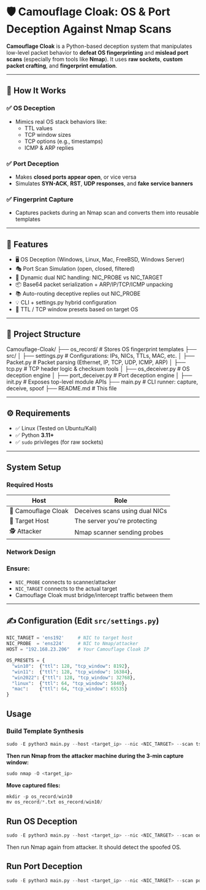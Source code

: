 # 🛡️ Camouflage Cloak: OS & Port Deception Against Nmap Scans

**Camouflage Cloak** is a Python-based deception system that manipulates low-level packet behavior to **defeat OS fingerprinting** and **mislead port scans** (especially from tools like **Nmap**). It uses **raw sockets**, **custom packet crafting**, and **fingerprint emulation**.

---

## 🚀 How It Works

### ✅ OS Deception
- Mimics real OS stack behaviors like:
  - TTL values
  - TCP window sizes
  - TCP options (e.g., timestamps)
  - ICMP & ARP replies

### ✅ Port Deception
- Makes **closed ports appear open**, or vice versa
- Simulates **SYN-ACK**, **RST**, **UDP responses**, and **fake service banners**

### ✅ Fingerprint Capture
- Captures packets during an Nmap scan and converts them into reusable templates

---

## 🔧 Features

- 🖥️ OS Deception (Windows, Linux, Mac, FreeBSD, Windows Server)
- 🎭 Port Scan Simulation (open, closed, filtered)
- 🧠 Dynamic dual NIC handling: NIC_PROBE vs NIC_TARGET
- 📦 Base64 packet serialization + ARP/IP/TCP/ICMP unpacking
- 📚 Auto-routing deceptive replies out NIC_PROBE
- 💡 CLI + settings.py hybrid configuration
- 🧰 TTL / TCP window presets based on target OS

---

## 📁 Project Structure
Camouflage-Cloak/
├── os_record/               # Stores OS fingerprint templates
├── src/
│   ├── settings.py          # Configurations: IPs, NICs, TTLs, MAC, etc.
│   ├── Packet.py            # Packet parsing (Ethernet, IP, TCP, UDP, ICMP, ARP)
│   ├── tcp.py               # TCP header logic & checksum tools
│   ├── os_deceiver.py       # OS deception engine
│   ├── port_deceiver.py     # Port deception engine
│   ├── init.py          # Exposes top-level module APIs
├── main.py                  # CLI runner: capture, deceive, spoof
├── README.md                # This file

---

## ⚙️ Requirements

- ✅ Linux (Tested on Ubuntu/Kali)
- ✅ Python **3.11+**
- ✅ `sudo` privileges (for raw sockets)

---

## System Setup

### Required Hosts

| Host | Role |
|------|------|
| 🧠 Camouflage Cloak | Deceives scans using dual NICs |
| 🎯 Target Host      | The server you're protecting |
| 🕵️ Attacker         | Nmap scanner sending probes  |

### Network Design

### Ensure:
- `NIC_PROBE` connects to scanner/attacker
- `NIC_TARGET` connects to the actual target
- Camouflage Cloak must bridge/intercept traffic between them

---

## ✍️ Configuration (Edit `src/settings.py`)

```python
NIC_TARGET = 'ens192'     # NIC to target host
NIC_PROBE  = 'ens224'     # NIC to Nmap/attacker
HOST = "192.168.23.206"   # Your Camouflage Cloak IP

OS_PRESETS = {
  "win10":  {"ttl": 128, "tcp_window": 8192},
  "win11":  {"ttl": 128, "tcp_window": 16384},
  "win2022": {"ttl": 128, "tcp_window": 32768},
  "linux":  {"ttl": 64, "tcp_window": 5840},
  "mac":    {"ttl": 64, "tcp_window": 65535}
}
```

## Usage
### Build Template Synthesis
```python
sudo -E python3 main.py --host <target_ip> --nic <NIC_TARGET> --scan ts --dest ./os_record
```

**Then run Nmap from the attacker machine during the 3-min capture window:**
```python
sudo nmap -O <target_ip>
```
**Move captured files:**
```python
mkdir -p os_record/win10
mv os_record/*.txt os_record/win10/
```

## Run OS Deception
```python
sudo -E python3 main.py --host <target_ip> --nic <NIC_TARGET> --scan od --os win10 --te 6
```

Then run Nmap again from attacker. It should detect the spoofed OS.

##  Run Port Deception
```python
sudo -E python3 main.py --host <target_ip> --nic <NIC_TARGET> --scan pd --status open --te 6
```

